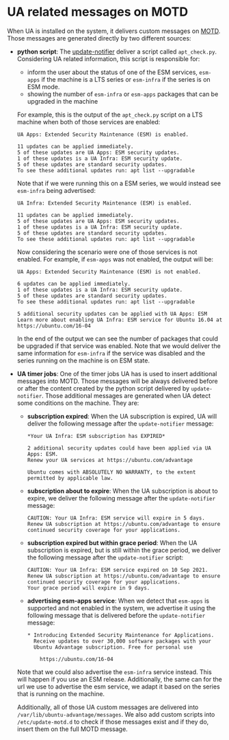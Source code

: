 # UA related messages on MOTD

When UA is installed on the system, it delivers custom messages on [MOTD](https://wiki.debian.org/motd).
Those messages are generated directly by two different sources:

* **python script**: The [update-notifier](https://wiki.ubuntu.com/UpdateNotifier) deliver a script
  called `apt_check.py`. Considering UA related information, this script is responsible for:
  
  * inform the user about the status of one of the ESM services, `esm-apps` if the machine is a
    LTS series or `esm-infra` if the series is on ESM mode.
  * showing the number of `esm-infra` or `esm-apps` packages that can be upgraded in the machine

  For example, this is the output of the `apt_check.py` script on a LTS machine when both of
  those services are enabled:

  ```
  UA Apps: Extended Security Maintenance (ESM) is enabled.

  11 updates can be applied immediately.
  5 of these updates are UA Apps: ESM security updates.
  1 of these updates is a UA Infra: ESM security update.
  5 of these updates are standard security updates.
  To see these additional updates run: apt list --upgradable
  ```

  Note that if we were running this on a ESM series, we would instead see `esm-infra` being
  advertised:

  ```
  UA Infra: Extended Security Maintenance (ESM) is enabled.

  11 updates can be applied immediately.
  5 of these updates are UA Apps: ESM security updates.
  1 of these updates is a UA Infra: ESM security update.
  5 of these updates are standard security updates.
  To see these additional updates run: apt list --upgradable
  ```

  Now considering the scenario were one of those services is not enabled. For example, if
  `esm-apps` was not enabled, the output will be:

  ```
  UA Apps: Extended Security Maintenance (ESM) is not enabled.
  
  6 updates can be applied immediately.
  1 of these updates is a UA Infra: ESM security update.
  5 of these updates are standard security updates.
  To see these additional updates run: apt list --upgradable
  
  5 additional security updates can be applied with UA Apps: ESM
  Learn more about enabling UA Infra: ESM service for Ubuntu 16.04 at
  https://ubuntu.com/16-04
  ```

  In the end of the output we can see the number of packages that could
  be upgraded if that service was enabled. Note that we would deliver the same information
  for `esm-infra` if the service was disabled and the series running on the machine is on ESM
  state.

* **UA timer jobs**: One of the timer jobs UA has is used to insert additional messages into MOTD.
  Those messages will be always delivered before or after the content created by the python
  script delivered by `update-notifier`. Those additional messages are generated when UA detect
  some conditions on the machine. They are:

  * **subscription expired**: When the UA subscription is expired, UA will deliver the following
    message after the `update-notifier` message:

    ```
    *Your UA Infra: ESM subscription has EXPIRED*

    2 additional security updates could have been applied via UA Apps: ESM.
    Renew your UA services at https://ubuntu.com/advantage

    Ubuntu comes with ABSOLUTELY NO WARRANTY, to the extent permitted by applicable law.
    ```

  * **subscription about to expire**: When the UA subscription is about to expire, we deliver the
    following message after the `update-notifier` message:

    ```
    CAUTION: Your UA Infra: ESM service will expire in 5 days.
    Renew UA subscription at https://ubuntu.com/advantage to ensure
    continued security coverage for your applications.
    ```

  * **subscription expired but within grace period**: When the UA subscription is expired, but is
    still within the grace period, we deliver the following message after the `update-notifier`
    script:

    ```
    CAUTION: Your UA Infra: ESM service expired on 10 Sep 2021.
    Renew UA subscription at https://ubuntu.com/advantage to ensure
    continued security coverage for your applications.
    Your grace period will expire in 9 days.
    ```

  * **advertising esm-apps service**: When we detect that `esm-apps` is supported and not enabled
    in the system, we advertise it using the following message that is delivered before the
    `update-notifier` message:

    ```
    * Introducing Extended Security Maintenance for Applications.
      Receive updates to over 30,000 software packages with your
      Ubuntu Advantage subscription. Free for personal use

        https://ubuntu.com/16-04 
    ```

  Note that we could also advertise the `esm-infra` service instead. This will happen
  if you use an ESM release. Additionally, the same can for the url we use to advertise the
  esm service, we adapt it based on the series that is running on the machine.

  Additionally, all of those UA custom messages are delivered into
  `/var/lib/ubuntu-advantage/messages`. We also add custom scripts into `/etc/update-motd.d` to
  check if those messages exist and if they do, insert them on the full MOTD message.
